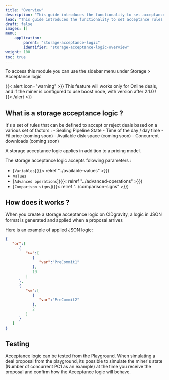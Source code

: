 ```yaml
---
title: "Overview"
description: "This guide introduces the functionality to set acceptance rules based on pipeline sealing status"
lead: "This guide introduces the functionality to set acceptance rules based on pipeline sealing status, such as number of deals in PC1 and more."
draft: false
images: []
menu:
    application:
        parent: "storage-acceptance-logic"
        identifier: "storage-acceptance-logic-overview"
weight: 100
toc: true
---
```


To access this module you can use the sidebar menu under Storage > Acceptance logic

{{< alert icon="warning" >}}
This feature will works only for Online deals, and if the miner is configured to use boost node, with version after 2.1.0 !
{{< /alert >}}

## What is a storage acceptance logic ?

It's a set of rules that can be defined to accept or reject deals based on a various set of factors :
    - Sealing Pipeline State
    - Time of the day / day time
    - Fil price (coming soon)
    - Available disk space (coming soon)
    - Concurrent downloads (coming soon)
    
A storage acceptance logic applies in addition to a pricing model.

The storage acceptance logic accepts folowing parameters : 
- [`Variables`]({{< relref "../available-values" >}})
- `Values`
- [`Advanced operations`]({{< relref "../advanced-operations" >}})
- [`Comparison signs`]({{< relref "../comparison-signs" >}})

## How does it works ?

When you create a storage acceptance logic on CIDgravity, a logic in JSON format is generated and applied when a proposal arrives

Here is an example of applied JSON logic:

```json
{
   "or":[
      {
         ">=":[
            {
               "var":"PreCommit1"
            },
            10
         ]
      },
      {
         "<=":[
            {
               "var":"PreCommit2"
            },
            2
         ]
      }
   ]
}
```

## Testing 

Acceptance logic can be tested from the Playground. 
When simulating a deal proposal from the playground, its possible to simulate the miner's state (Number of concurrent PC1 as an example) at the time you receive the proposal and confirm how the Acceptance logic will behave.
